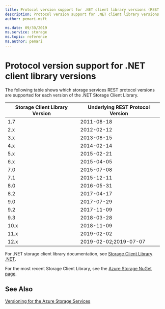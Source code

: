 ```yaml
---
title: Protocol version support for .NET client library versions (REST API) - Azure Storage
description: Protocol version support for .NET client library versions.
author: pemari-msft

ms.date: 09/30/2019
ms.service: storage
ms.topic: reference
ms.author: pemari
---
```


# Protocol version support for .NET client library versions

The following table shows which storage services REST protocol versions are supported for each version of the .NET Storage Client Library.  
  
|Storage Client Library Version|Underlying REST Protocol Version|  
|------------------------------|--------------------------------|  
|1.7 |2011-08-18|  
|2.x |2012-02-12|  
|3.x |2013-08-15|  
|4.x |2014-02-14|  
|5.x |2015-02-21|  
|6.x |2015-04-05|  
|7.0 |2015-07-08|  
|7.1 |2015-12-11|  
|8.0 |2016-05-31|
|8.2 |2017-04-17|
|9.0 |2017-07-29|
|9.2 |2017-11-09|
|9.3 |2018-03-28|
|10.x|2018-11-09|
|11.x|2019-02-02|
|12.x|2019-02-02;2019-07-07|
  
 For .NET storage client library documentation, see [Storage Client Library .NET](https://msdn.microsoft.com/library/azure/mt347887.aspx).  
  
 For the most recent Storage Client Library, see the [Azure Storage NuGet page](https://www.nuget.org/packages/Azure.Storage.Blobs/).  
  
## See Also  
 [Versioning for the Azure Storage Services](Versioning-for-the-Azure-Storage-Services.md)

